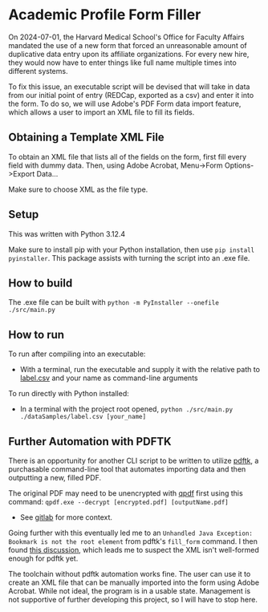 # Academic Profile Form Filler

On 2024-07-01, the Harvard Medical School's Office for Faculty Affairs mandated the use of a new form that forced an unreasonable amount of duplicative data entry upon its affiliate organizations.  For every new hire, they would now have to enter things like full name multiple times into different systems.

To fix this issue, an executable script will be devised that will take in data from our initial point of entry (REDCap, exported as a csv) and enter it into the form.  To do so, we will use Adobe's PDF Form data import feature, which allows a user to import an XML file to fill its fields.

## Obtaining a Template XML File

To obtain an XML file that lists all of the fields on the form, first fill every field with dummy data.  Then, using Adobe Acrobat, Menu->Form Options->Export Data...

Make sure to choose XML as the file type.

## Setup

This was written with Python 3.12.4

Make sure to install pip with your Python installation, then use `pip install pyinstaller`.  This package assists with turning the script into an .exe file.

## How to build

The .exe file can be built with `python -m PyInstaller --onefile ./src/main.py`

## How to run

To run after compiling into an executable:
- With a terminal, run the executable and supply it with the relative path to [label.csv](/dataSamples/label.csv) and your name as command-line arguments

To run directly with Python installed:
- In a terminal with the project root opened, `python ./src/main.py ./dataSamples/label.csv [your_name]`

## Further Automation with PDFTK

There is an opportunity for another CLI script to be written to utilize [pdftk](https://www.pdflabs.com/tools/pdftk-the-pdf-toolkit/), a purchasable command-line tool that automates importing data and then outputting a new, filled PDF.

The original PDF may need to be unencrypted with [qpdf](https://github.com/qpdf/qpdf) first using this command:
`qpdf.exe --decrypt [encrypted.pdf] [outputName.pdf]`

- See [gitlab](https://gitlab.com/pdftk-java/pdftk/-/issues/87) for more context.

Going further with this eventually led me to an `Unhandled Java Exception: Bookmark is not the root element` from pdftk's `fill_form` command.  I then found [this discussion](https://stackoverflow.com/questions/36613976/pdftk-throws-a-java-exception-when-attempting-to-use-fill-form-function), which leads me to suspect the XML isn't well-formed enough for pdftk yet.

The toolchain without pdftk automation works fine.  The user can use it to create an XML file that can be manually imported into the form using Adobe Acrobat.  While not ideal, the program is in a usable state.  Management is not supportive of further developing this project, so I will have to stop here.